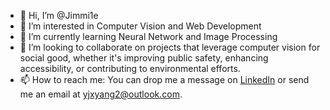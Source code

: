 - 👋 Hi, I’m @Jimmi1e
- 👀 I’m interested in Computer Vision and Web Development
- 🌱 I’m currently learning Neural Network and Image Processing
- 💞️ I’m looking to collaborate on projects that leverage computer vision for social good, whether it's improving public safety, enhancing accessibility, or contributing to environmental efforts.
- 📫 How to reach me: You can drop me a message on [LinkedIn](www.linkedin.com/in/jiaxi-yang-8249aa291) or send me an email at yjxyang2@outlook.com.

<!---
Jimmi1e/Jimmi1e is a ✨ special ✨ repository because its `README.md` (this file) appears on your GitHub profile.
You can click the Preview link to take a look at your changes.
--->
